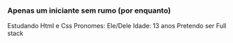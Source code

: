 ### Apenas um iniciante sem rumo (por enquanto)

Estudando Html e Css 
Pronomes: Ele/Dele 
Idade: 13 anos 
Pretendo ser Full stack

<div>
  <a href=https://www.instagram.com/cring0lao/ target="_blank ><img src "https://upload.wikimedia.org/wikipedia/commons/thumb/a/a5/Instagram_icon.png/600px-Instagram_icon.png" target="_blank  </a>
</div>

